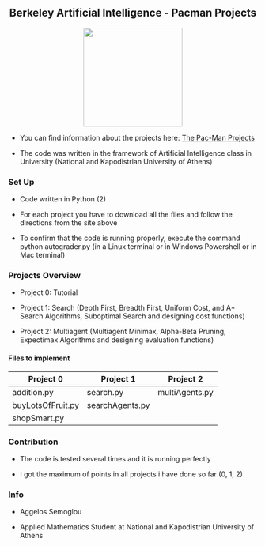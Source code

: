 ##   <div align="center">    Berkeley Artificial Intelligence - Pacman Projects

<div id="header" align="center">
  <img src="https://media.giphy.com/media/cyMqOH8rjgDHG/giphy.gif" width="200"/>
</div>

* You can find information about the projects here: [The Pac-Man Projects](https://inst.eecs.berkeley.edu/~cs188/sp22/projects/)

* The code was written in the framework of Artificial Intelligence class in University (National and Kapodistrian University of Athens)


### Set Up

* Code written in Python (2)

* For each project you have to download all the files and follow the directions from the site above 

* To confirm that the code is running properly, execute the command python autograder.py (in a Linux terminal or in Windows Powershell or in Mac terminal)

### Projects Overview

* Project 0: Tutorial

* Project 1: Search (Depth First, Breadth First, Uniform Cost, and A* Search Algorithms, Suboptimal Search and designing cost functions)

* Project 2: Multiagent (Multiagent Minimax, Alpha-Beta Pruning, Expectimax Algorithms and designing evaluation functions)

#### Files to implement

Project 0 | Project 1 | Project 2
-----------|-----------|---------|
addition.py|search.py|multiAgents.py
buyLotsOfFruit.py|searchAgents.py|
shopSmart.py|

### Contribution 
* The code is tested several times and it is running perfectly

* I got the maximum of points in all projects i have done so far (0, 1, 2)

### Info
* Aggelos Semoglou

* Applied Mathematics Student at National and Kapodistrian University of Athens
